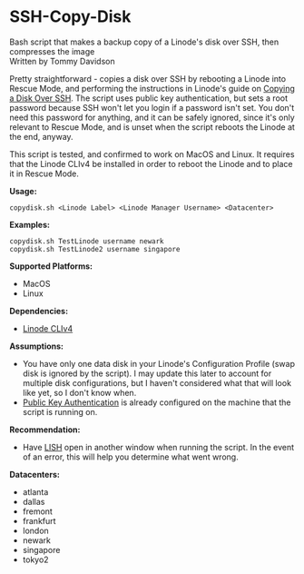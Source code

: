 # SSH-Copy-Disk
Bash script that makes a backup copy of a Linode's disk over SSH, then compresses the image  
Written by Tommy Davidson

Pretty straightforward - copies a disk over SSH by rebooting a Linode into Rescue Mode, and performing the instructions in Linode's guide on [Copying a Disk Over SSH](https://www.linode.com/docs/migrate-to-linode/disk-images/copying-a-disk-image-over-ssh). The script uses public key authentication, but sets a root password because SSH won't let you login if a password isn't set. You don't need this password for anything, and it can be safely ignored, since it's only relevant to Rescue Mode, and is unset when the script reboots the Linode at the end, anyway.

This script is tested, and confirmed to work on MacOS and Linux. It requires that the Linode CLIv4 be installed in order to reboot the Linode and to place it in Rescue Mode.

**Usage:**
```
copydisk.sh <Linode Label> <Linode Manager Username> <Datacenter>  
```

**Examples:**
```
copydisk.sh TestLinode username newark
copydisk.sh TestLinode2 username singapore
```

**Supported Platforms:**
- MacOS
- Linux

**Dependencies:**
- [Linode CLIv4](https://www.linode.com/docs/platform/api/using-the-linode-cli/)

**Assumptions:**
- You have only one data disk in your Linode's Configuration Profile (swap disk is ignored by the script). I may update this later to account for multiple disk configurations, but I haven't considered what that will look like yet, so I don't know when.
- [Public Key Authentication](https://www.linode.com/docs/security/authentication/use-public-key-authentication-with-ssh/) is already configured on the machine that the script is running on.

**Recommendation:**
- Have [LISH](https://www.linode.com/docs/networking/using-the-linode-shell-lish/) open in another window when running the script. In the event of an error, this will help you determine what went wrong.

**Datacenters:**
- atlanta
- dallas
- fremont
- frankfurt
- london
- newark
- singapore
- tokyo2
